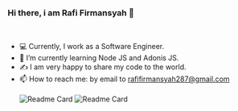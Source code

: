 ### Hi there, i am Rafi Firmansyah 👋
<br>

- :computer:  Currently, I work as a Software Engineer.
- 🌱  I’m currently learning Node JS and Adonis JS.
- :writing_hand:  I am very happy to share my code to the world.
- 📫   How to reach me:  by email to rafifirmansyah287@gmail.com
<br><br>
![Readme Card](https://github-readme-stats.vercel.app/api?username=rafifirmansyah&show_icons=true&theme=default) ![Readme Card](https://github-readme-stats.vercel.app/api/top-langs/?username=rafifirmansyah&hide=HTML,CSS,shell,Vue)
